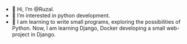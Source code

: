 - 👋 Hi, I’m @Ruzal.
- 👀 I’m interested in python development.
- 🌱 I am learning to write small programs, exploring the possibilities of Python. Now, I am learning Django, Docker developing a small web-project in Django.

<!---
Ruzal/Ruzal is a ✨ special ✨ repository because its `README.md` (this file) appears on your GitHub profile
You can click the Preview link to take a look at your changes.
--->
